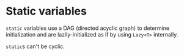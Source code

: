 # Static variables

`static` variables use a DAG (directed acyclic graph) to determine initialization and are lazily-initialized as if by using `Lazy<T>` internally.

`static`s can't be cyclic.